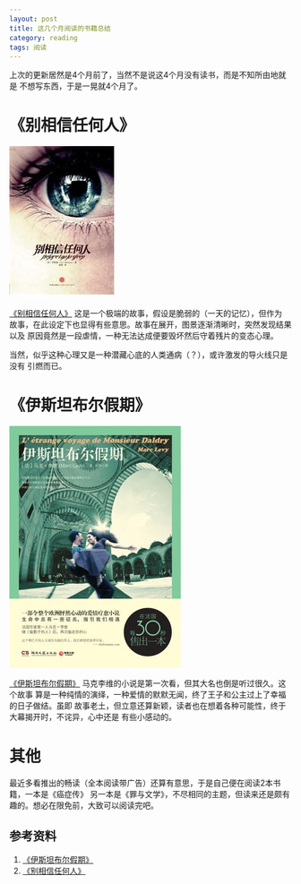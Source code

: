 ```yaml
---
layout: post
title: 这几个月阅读的书籍总结
category: reading
tags: 阅读
---
```


上次的更新居然是4个月前了，当然不是说这4个月没有读书，而是不知所由地就是
不想写东西，于是一晃就4个月了。

《别相信任何人》
===================

![trust-anybody](/assets/images/trust-anybody.jpg)

[《别相信任何人》][《别相信任何人》] 这是一个极端的故事，假设是脆弱的（一天的记忆），但作为
故事，在此设定下也显得有些意思。故事在展开，图景逐渐清晰时，突然发现结果以及
原因竟然是一段虐情，一种无法达成便要毁坏然后守着残片的变态心理。

当然，似乎这种心理又是一种潜藏心底的人类通病（？），或许激发的导火线只是没有
引燃而已。



《伊斯坦布尔假期》
===================

![yisitanbuer](/assets/images/yisitanbuer.jpg)

[《伊斯坦布尔假期》][《伊斯坦布尔假期》] 马克李维的小说是第一次看，但其大名也倒是听过很久。这个故事
算是一种纯情的演绎，一种爱情的默默无闻，终了王子和公主过上了幸福的日子做结。虽即
故事老土，但立意还算新颖，读者也在想着各种可能性，终于大幕揭开时，不诧异，心中还是
有些小感动的。

其他
==========

最近多看推出的畅读（全本阅读带广告）还算有意思，于是自己便在阅读2本书籍，一本是《癌症传》
另一本是《罪与文学》，不尽相同的主题，但读来还是颇有趣的。想必在限免前，大致可以阅读完吧。





## 参考资料
1. [《伊斯坦布尔假期》][《伊斯坦布尔假期》]
2. [《别相信任何人》][《别相信任何人》]


[《伊斯坦布尔假期》]: http://book.douban.com/subject/19950612/
[《别相信任何人》]: http://book.douban.com/subject/6832303/

